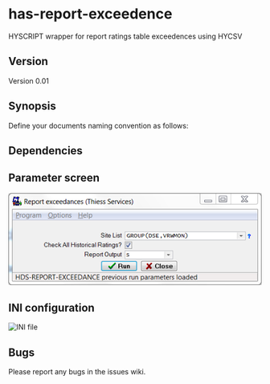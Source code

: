 has-report-exceedence
=====================

HYSCRIPT wrapper for report ratings table exceedences using HYCSV

## Version

Version 0.01

## Synopsis

Define your documents naming convention as follows:

## Dependencies

## Parameter screen

![Parameter screen](/images/psc.png)

## INI configuration

![INI file](/images/ini.png)
  
## Bugs

Please report any bugs in the issues wiki.


